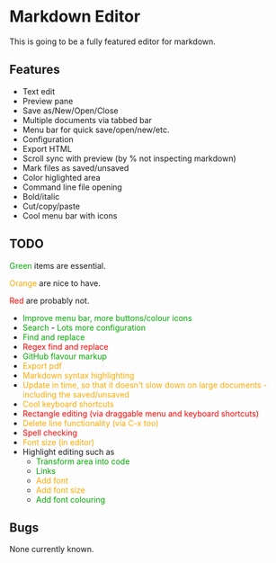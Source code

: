 # Markdown Editor #

This is going to be a fully featured editor for markdown.

## Features ##

- Text edit
- Preview pane
- Save as/New/Open/Close
- Multiple documents via tabbed bar
- Menu bar for quick save/open/new/etc.
- Configuration
- Export HTML
- Scroll sync with preview (by % not inspecting markdown)
- Mark files as saved/unsaved
- Color higlighted area
- Command line file opening
- Bold/italic
- Cut/copy/paste
- Cool menu bar with icons

## TODO ##

<font color="#00aa00">Green</font> items are essential.

<font color="#ffaa00">Orange</font> are nice to have.

<font color="#ff0000">Red</font> are probably not.

- <font color="#00aa00">Improve menu bar, more buttons/colour icons</font>
- <font color="#00aa00">Search</font>
-<font color="#00aa00"> Lots more configuration</font>
- <font color="#00aa00">Find and replace</font>
- <font color="#ff0000">Regex find and replace</font>
- <font color="#00aa00">GitHub flavour markup</font>
- <font color="#ffaa00">Export pdf</font>
- <font color="#ffaa00">Markdown syntax highlighting</font>
- <font color="#ffaa00">Update in time, so that it doesn't slow down on large documents - including the saved/unsaved</font>
- <font color="#ffaa00">Cool keyboard shortcuts</font>
- <font color="#ff0000">Rectangle editing (via draggable menu and keyboard shortcuts)</font>
- <font color="#ffaa00">Delete line functionality (via C-x too)</font>
- <font color="#ff0000">Spell checking</font>
- <font color="#ffaa00">Font size (in editor)</font>
- Highlight editing such as
    - <font color="#00aa00">Transform area into code</font>
    - <font color="#00aa00">Links</font>
    - <font color="#ffaa00">Add font </font>
    - <font color="#ffaa00">Add font size</font>
    - <font color="#00aa00">Add font colouring</font>

## Bugs ##

None currently known.
